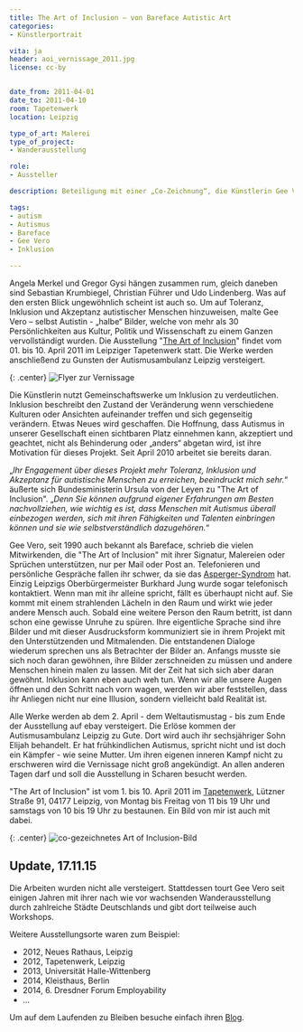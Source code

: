 ```yaml
---
title: The Art of Inclusion – von Bareface Autistic Art
categories:
- Künstlerportrait

vita: ja
header: aoi_vernissage_2011.jpg
license: cc-by


date_from: 2011-04-01
date_to: 2011-04-10
room: Tapetenwerk
location: Leipzig

type_of_art: Malerei
type_of_project:
- Wanderausstellung

role:
- Aussteller

description: Beteiligung mit einer „Co-Zeichnung“, die Künstlerin Gee Vero versucht mit dem Ausstellungsprojekt „The Art of Inclusion“ des Verständnis von und mit Autismus stärker in den Mittelpunkt der Gesellschaft zu rücken

tags:
- autism
- Autismus
- Bareface
- Gee Vero
- Inklusion

---
```


Angela Merkel und Gregor Gysi hängen zusammen rum, gleich daneben sind Sebastian Krumbiegel, Christian Führer und Udo Lindenberg. Was auf den ersten Blick ungewöhnlich scheint ist auch so. Um auf Toleranz, Inklusion und Akzeptanz autistischer Menschen hinzuweisen, malte Gee Vero – selbst Autistin - „halbe“ Bilder, welche von mehr als 30 Persönlichkeiten aus Kultur, Politik und Wissenschaft zu einem Ganzen vervollständigt wurden. Die Ausstellung "[The Art of Inclusion][4]" findet vom 01. bis 10. April 2011 im Leipziger Tapetenwerk statt. Die Werke werden anschließend zu Gunsten der Autismusambulanz Leipzig versteigert.

<!--more-->

{: .center}
![Flyer zur Vernissage]({{site.imgpath}}/art-of-inclusion_flyer02.jpg)

Die Künstlerin nutzt Gemeinschaftswerke um Inklusion zu verdeutlichen. Inklusion beschreibt den Zustand der Veränderung wenn verschiedene Kulturen oder Ansichten aufeinander treffen und sich gegenseitig verändern. Etwas Neues wird geschaffen. Die Hoffnung, dass Autismus in unserer Gesellschaft einen sichtbaren Platz einnehmen kann, akzeptiert und geachtet, nicht als Behinderung oder „anders“ abgetan wird, ist ihre Motivation für dieses Projekt. Seit April 2010 arbeitet sie bereits daran.

„*Ihr Engagement über dieses Projekt mehr Toleranz, Inklusion und Akzeptanz für autistische Menschen zu erreichen, beeindruckt mich sehr.*“ äußerte sich Bundesministerin Ursula von der Leyen zu "The Art of Inclusion". „*Denn Sie können aufgrund eigener Erfahrungen am Besten nachvollziehen, wie wichtig es ist, dass Menschen mit Autismus überall einbezogen werden, sich mit ihren Fähigkeiten und Talenten einbringen können und sie wie selbstverständlich dazugehören.*“

Gee Vero, seit 1990 auch bekannt als Bareface, schrieb die vielen Mitwirkenden, die "The Art of Inclusion" mit ihrer Signatur, Malereien oder Sprüchen unterstützen, nur per Mail oder Post an. Telefonieren und persönliche Gespräche fallen ihr schwer, da sie das [Asperger-Syndrom][1] hat. Einzig Leipzigs Oberbürgermeister Burkhard Jung wurde sogar telefonisch kontaktiert. Wenn man mit ihr alleine spricht, fällt es überhaupt nicht auf. Sie kommt mit einem strahlenden Lächeln in den Raum und wirkt wie jeder andere Mensch auch. Sobald eine weitere Person den Raum betritt, ist dann schon eine gewisse Unruhe zu spüren. Ihre eigentliche Sprache sind ihre Bilder und mit dieser Ausdrucksform kommuniziert sie in ihrem Projekt mit den Unterstützenden und Mitmalenden. Die entstandenen Dialoge wiederum sprechen uns als Betrachter der Bilder an. Anfangs musste sie sich noch daran gewöhnen, ihre Bilder zerschneiden zu müssen und andere Menschen hinein malen zu lassen. Mit der Zeit hat sich sich aber daran gewöhnt. Inklusion kann eben auch weh tun. Wenn wir alle unsere Augen öffnen und den Schritt nach vorn wagen, werden wir aber feststellen, dass ihr Anliegen nicht nur eine Illusion, sondern vielleicht bald Realität ist.

Alle Werke werden ab dem 2. April - dem Weltautismustag - bis zum Ende der Ausstellung auf ebay versteigert. Die Erlöse kommen der Autismusambulanz Leipzig zu Gute. Dort wird auch ihr sechsjähriger Sohn Elijah behandelt. Er hat frühkindlichen Autismus, spricht nicht und ist doch ein Kämpfer - wie seine Mutter. Um ihren eigenen inneren Kampf nicht zu erschweren wird die Vernissage nicht groß angekündigt. An allen anderen Tagen darf und soll die Ausstellung in Scharen besucht werden.

"The Art of Inclusion" ist vom 1. bis 10. April 2011 im [Tapetenwerk][3], Lützner Straße 91, 04177 Leipzig, von Montag bis Freitag von 11 bis 19 Uhr und samstags von 10 bis 19 Uhr zu bestaunen. Ein Bild von mir ist auch mit dabei.

{: .center}
![co-gezeichnetes Art of Inclusion-Bild]({{site.imgpath}}/art-of-inclusion_raffaeljesche.jpg)


## Update, 17.11.15

Die Arbeiten wurden nicht alle versteigert. Stattdessen tourt Gee Vero seit einigen Jahren mit ihrer nach wie vor wachsenden Wanderausstellung durch zahlreiche Städte Deutschlands und gibt dort teilweise auch Workshops.

Weitere Ausstellungsorte waren zum Beispiel:

- 2012, Neues Rathaus, Leipzig
- 2012, Tapetenwerk,	Leipzig
- 2013, Universität Halle-Wittenberg
- 2014, Kleisthaus, Berlin
- 2014, 6. Dresdner Forum Employability
- ...

Um auf dem Laufenden zu Bleiben besuche einfach ihren [Blog][4].

 [1]: http://de.wikipedia.org/wiki/Asperger-Syndrom "Wikipedia-Artikel zum Asperger-Syndrom"
 [3]: http://tapetenwerk.de/
 [4]: http://bareface.jimdo.com